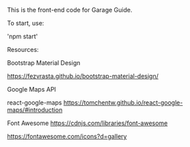 This is the front-end code for Garage Guide.

To start, use: 

'npm start'

Resources:

Bootstrap Material Design

https://fezvrasta.github.io/bootstrap-material-design/

Google Maps API 

react-google-maps
https://tomchentw.github.io/react-google-maps/#introduction

Font Awesome
https://cdnjs.com/libraries/font-awesome

https://fontawesome.com/icons?d=gallery



